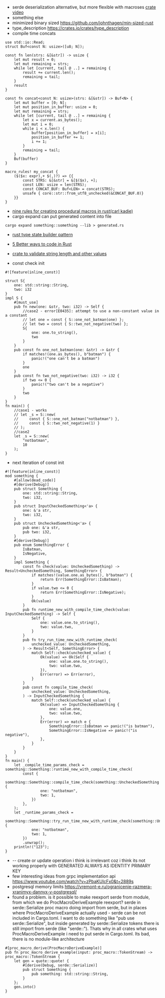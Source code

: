 * serde deserialization alternative, but more flexible with macroses [crate](https://crates.io/crates/frunk) [video](https://www.youtube.com/watch?v=Zps2tH8XOm4&list=WL&index=144&ab_channel=%D0%92%D0%B8%D0%B4%D0%B5%D0%BE%D1%81%D0%BA%D0%BE%D0%BD%D1%84%D0%B5%D1%80%D0%B5%D0%BD%D1%86%D0%B8%D0%B9IT-People) 
* something else
* minimized binary sized https://github.com/johnthagen/min-sized-rust
* type_description https://crates.io/crates/type_description
* compile time concats
```
use std::io::Read;
struct Buf<const N: usize>([u8; N]);

const fn len(strs: &[&str]) -> usize {
    let mut result = 0;
    let mut remaining = strs;
    while let [current, tail @ ..] = remaining {
        result += current.len();
        remaining = tail;
    }
    result
}

const fn concat<const N: usize>(strs: &[&str]) -> Buf<N> {
    let mut buffer = [0; N];
    let mut position_in_buffer: usize = 0;
    let mut remaining = strs;
    while let [current, tail @ ..] = remaining {
        let x = current.as_bytes();
        let mut i = 0;
        while i < x.len() {
            buffer[position_in_buffer] = x[i];
            position_in_buffer += 1;
            i += 1;
        }
        remaining = tail;
    }
    Buf(buffer)
}

macro_rules! my_concat {
    ($($x: expr),+ $(,)?) => {{
        const STRS: &[&str] = &[$($x), +];
        const LEN: usize = len(STRS);
        const CONCAT_BUF: Buf<LEN> = concat(STRS);
        unsafe { core::str::from_utf8_unchecked(&CONCAT_BUF.0)}
    }}
}
```
* [nine rules for creating procedural macros in rust(carl kadie)](https://www.youtube.com/watch?v=zkk0Hyzm30E&list=WL&index=175&t=1132s)
* cargo expand can put generated content into file
```
cargo expand something::something --lib > generated.rs
```
* [rust type state builder pattern](https://github.com/jeremychone-channel/rust-builder)

* [5 Better ways to code in Rust](https://www.youtube.com/watch?v=BU1LYFkpJuk)

* [crate to validate string length and other values](https://crates.io/crates/validator)

* const check init

```
#![feature(inline_const)]

struct S{ 
    one: std::string::String,
    two: i32
}
impl S {
    #[must_use]
    pub fn new(one: &str, two: i32) -> Self {
        //case2 - error[E0435]: attempt to use a non-constant value in a constant
        // let one = const { S::one_not_batman(one) };
        // let two = const { S::two_not_negative(two) };
        S{
            one: one.to_string(),
            two
        }
    }
    pub const fn one_not_batman(one: &str) -> &str {
        if matches!(one.as_bytes(), b"batman") {
            panic!("one can't be a batman")
        }
        one
    }
    pub const fn two_not_negative(two: i32) -> i32 {
        if two <= 0 {
            panic!("two can't be a negative")
        }
        two
    }
}
fn main() {
    //case1 - works
    // let _s = S::new(
    //     const { S::one_not_batman("notbatman") },
    //     const { S::two_not_negative(1) }
    // );
    //case2
    let _s = S::new(
        "notbatman",
        10
    );
}
```

* next iteration of const init

```
#![feature(inline_const)]
mod something {
    #[allow(dead_code)]
    #[derive(Debug)]
    pub struct Something {
        one: std::string::String,
        two: i32,
    }
    pub struct InputCheckedSomething<'a> {
        one: &'a str,
        two: i32,
    }
    pub struct UncheckedSomething<'a> {
        pub one: &'a str,
        pub two: i32,
    }
    #[derive(Debug)]
    pub enum SomethingError {
        IsBatman,
        IsNegative,
    }
    impl Something {
        const fn check(value: UncheckedSomething) -> Result<UncheckedSomething, SomethingError> {
            if matches!(value.one.as_bytes(), b"batman") {
                return Err(SomethingError::IsBatman);
            }
            if value.two <= 0 {
                return Err(SomethingError::IsNegative);
            }
            Ok(value)
        }
        pub fn runtime_new_with_compile_time_check(value: InputCheckedSomething) -> Self {
            Self {
                one: value.one.to_string(),
                two: value.two,
            }
        }
        pub fn try_run_time_new_with_runtime_check(
            unchecked_value: UncheckedSomething,
        ) -> Result<Self, SomethingError> {
            match Self::check(unchecked_value) {
                Ok(value) => Ok(Self {
                    one: value.one.to_string(),
                    two: value.two,
                }),
                Err(error) => Err(error),
            }
        }
        pub const fn compile_time_check(
            unchecked_value: UncheckedSomething,
        ) -> InputCheckedSomething {
            match Self::check(unchecked_value) {
                Ok(value) => InputCheckedSomething {
                    one: value.one,
                    two: value.two,
                },
                Err(error) => match e {
                    SomethingError::IsBatman => panic!("is batman"),
                    SomethingError::IsNegative => panic!("is negative"),
                },
            }
        }
    }
}
fn main() {
    let _compile_time_params_check = something::Something::runtime_new_with_compile_time_check(
        const {
            something::Something::compile_time_check(something::UncheckedSomething {
                one: "notbatman",
                two: 1,
            })
        },
    );
    let _runtime_params_check =
        something::Something::try_run_time_new_with_runtime_check(something::UncheckedSomething {
            one: "notbatman",
            two: 1,
        })
        .unwrap();
    println!("123");
}
```

* -- create or update operation i think is irrelevant coz i think its not working properly with GENERATED ALWAYS AS IDENTITY PRIMARY KEY
* few interesting ideas from grpc implementation api https://www.youtube.com/watch?v=zPbaKUIcFx0&t=2889s
* postgresql memory limits https://vremont-e.ru/ogranicenie-razmera-xranimyx-dannyx-v-postgresql/
* found a problem. is it possible to make reexport serde from module, from which we do ProcMacroDeriveExample reexport? serde in serde::Serialize proc macro doing import from serde, 
but in places where ProcMacroDeriveExample actually used - serde can be not included in Cargo.toml. I want to do something like "pub use serde::Serialize", but inside generated by serde::Serialize
tokens there is still import from serde (like "serde::"). Thats why in all crates what uses ProcMacroDeriveExample i need to put serde in Cargo.toml. Its bad, there is no module-like architecture
```
#[proc_macro_derive(ProcMacroDeriveExample)]
pub fn proc_macro_derive_example(input: proc_macro::TokenStream) -> proc_macro::TokenStream {
    let gen = quote::quote! {
        #[derive(Debug, serde::Serialize)]
        pub struct Something {
            pub something: std::string::String,
        }
    };
    gen.into()
}
```